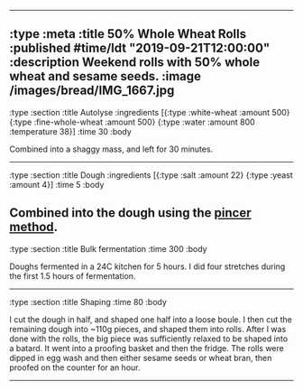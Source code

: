 --------------------------------------------------------------------------------
:type :meta
:title 50% Whole Wheat Rolls
:published #time/ldt "2019-09-21T12:00:00"
:description Weekend rolls with 50% whole wheat and sesame seeds.
:image /images/bread/IMG_1667.jpg
--------------------------------------------------------------------------------
:type :section
:title Autolyse
:ingredients
[{:type :white-wheat :amount 500}
 {:type :fine-whole-wheat :amount 500}
 {:type :water :amount 800 :temperature 38}]
:time 30
:body

Combined into a shaggy mass, and left for 30 minutes.

--------------------------------------------------------------------------------
:type :section
:title Dough
:ingredients
[{:type :salt :amount 22}
 {:type :yeast :amount 4}]
:time 5
:body

Combined into the dough using the [pincer
method](https://www.youtube.com/watch?v=HoY7CPw0E1s).
--------------------------------------------------------------------------------
:type :section
:title Bulk fermentation
:time 300
:body

Doughs fermented in a 24C kitchen for 5 hours. I did four stretches during the
first 1.5 hours of fermentation.

--------------------------------------------------------------------------------
:type :section
:title Shaping
:time 80
:body

I cut the dough in half, and shaped one half into a loose boule. I then cut the
remaining dough into ~110g pieces, and shaped them into rolls. After I was done
with the rolls, the big piece was sufficiently relaxed to be shaped into a
batard. It went into a proofing basket and then the fridge. The rolls were
dipped in egg wash and then either sesame seeds or wheat bran, then proofed on
the counter for an hour.

--------------------------------------------------------------------------------

